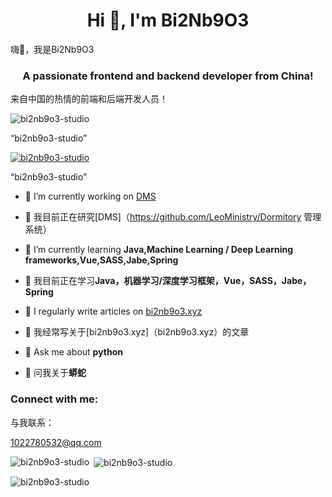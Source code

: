 <h1 align="center">Hi 👋, I'm Bi2Nb9O3</h1>
嗨👋，我是Bi2Nb9O3

<h3 align="center">A passionate frontend and backend developer from China!</h3>
来自中国的热情的前端和后端开发人员！


<p align="left"> <img src="https://komarev.com/ghpvc/?username=bi2nb9o3-studio&label=Profile%20views&color=0e75b6&style=flat" alt="bi2nb9o3-studio" /> </p>

“bi2nb9o3-studio”


<p align="left"> <a href="https://github.com/ryo-ma/github-profile-trophy"><img src="https://github-profile-trophy.vercel.app/?username=bi2nb9o3-studio" alt="bi2nb9o3-studio" /></a> </p>

“bi2nb9o3-studio”


- 🔭 I’m currently working on [DMS](https://github.com/LeoMinistry/Dormitory-Manage-System)
- 🔭 我目前正在研究[DMS]（https://github.com/LeoMinistry/Dormitory 管理系统）

- 🌱 I’m currently learning **Java,Machine Learning / Deep Learning frameworks,Vue,SASS,Jabe,Spring**
- 🌱 我目前正在学习**Java，机器学习/深度学习框架，Vue，SASS，Jabe，Spring**

- 📝 I regularly write articles on [bi2nb9o3.xyz](bi2nb9o3.xyz)
- 📝 我经常写关于[bi2nb9o3.xyz]（bi2nb9o3.xyz）的文章

- 💬 Ask me about **python**
- 💬 问我关于**蟒蛇**

<h3 align="left">Connect with me:</h3>
与我联系：

<p align="left"> 

1022780532@qq.com

</p> 



<p><img align="left" src="https://github-readme-stats.vercel.app/api/top-langs?username=bi2nb9o3-studio&show_icons=true&locale=en&layout=compact" alt="bi2nb9o3-studio" /></p>



<p>&nbsp;<img align="center" src="https://github-readme-stats.vercel.app/api?username=bi2nb9o3-studio&show_icons=true&locale=en" alt="bi2nb9o3-studio" /></p>


<p><img align="center" src="https://github-readme-streak-stats.herokuapp.com/?user=bi2nb9o3-studio&" alt="bi2nb9o3-studio" /></p>
